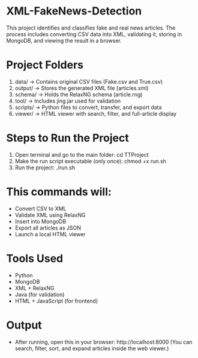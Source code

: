 # XML-FakeNews-Detection 
This project identifies and classifies fake and real news articles. The process includes converting CSV data into XML, validating it, storing in MongoDB, and viewing the result in a browser.


# Project Folders
1. data/ → Contains original CSV files (Fake.csv and True.csv)
2. output/ → Stores the generated XML file (articles.xml)
3. schema/ → Holds the RelaxNG schema (article.rng)
4. tool/ → Includes jing.jar used for validation
5. scripts/ → Python files to convert, transfer, and export data
6. viewer/ → HTML viewer with search, filter, and full-article display


# Steps to Run the Project
1. Open terminal and go to the main folder:
    cd TTProject
2. Make the run script executable (only once):
    chmod +x run.sh
3. Run the project:
    ./run.sh


# This commands will:
- Convert CSV to XML
- Validate XML using RelaxNG
- Insert into MongoDB
- Export all articles as JSON
- Launch a local HTML viewer


# Tools Used
- Python
- MongoDB
- XML + RelaxNG
- Java (for validation)
- HTML + JavaScript (for frontend)


# Output
- After running, open this in your browser:
    http://localhost:8000
(You can search, filter, sort, and expand articles inside the web viewer.)